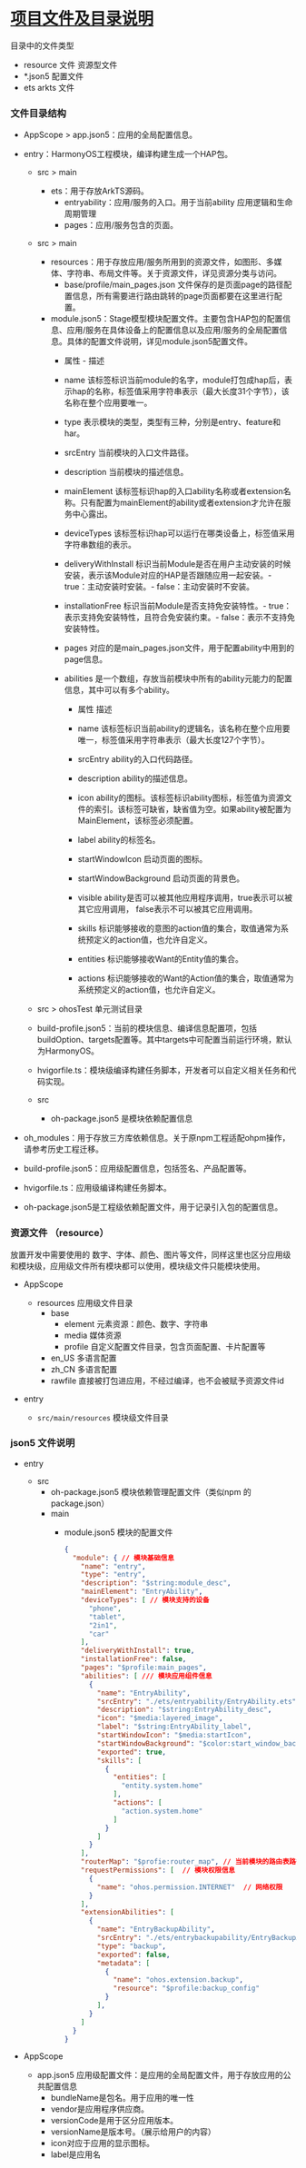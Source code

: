 # [项目文件及目录说明](https://developer.huawei.com/consumer/cn/training/course/slightMooc/C101667303102887820)

目录中的文件类型

- resource 文件 资源型文件
- *.json5 配置文件
- ets arkts 文件

### 文件目录结构

- AppScope > app.json5：应用的全局配置信息。
- entry：HarmonyOS工程模块，编译构建生成一个HAP包。
  + src > main 
    - ets：用于存放ArkTS源码。
      + entryability：应用/服务的入口。用于当前ability 应用逻辑和生命周期管理
      + pages：应用/服务包含的页面。
  + src > main 
    - resources：用于存放应用/服务所用到的资源文件，如图形、多媒体、字符串、布局文件等。关于资源文件，详见资源分类与访问。
        - base/profile/main_pages.json 文件保存的是页面page的路径配置信息，所有需要进行路由跳转的page页面都要在这里进行配置。
    - module.json5：Stage模型模块配置文件。主要包含HAP包的配置信息、应用/服务在具体设备上的配置信息以及应用/服务的全局配置信息。具体的配置文件说明，详见module.json5配置文件。
        - 属性 - 描述

        - name 该标签标识当前module的名字，module打包成hap后，表示hap的名称，标签值采用字符串表示（最大长度31个字节），该名称在整个应用要唯一。

        - type 表示模块的类型，类型有三种，分别是entry、feature和har。

        - srcEntry 当前模块的入口文件路径。

        - description 当前模块的描述信息。

        - mainElement 该标签标识hap的入口ability名称或者extension名称。只有配置为mainElement的ability或者extension才允许在服务中心露出。

        - deviceTypes 该标签标识hap可以运行在哪类设备上，标签值采用字符串数组的表示。

        - deliveryWithInstall 标识当前Module是否在用户主动安装的时候安装，表示该Module对应的HAP是否跟随应用一起安装。- true：主动安装时安装。- false：主动安装时不安装。

        - installationFree 标识当前Module是否支持免安装特性。- true：表示支持免安装特性，且符合免安装约束。- false：表示不支持免安装特性。

        - pages 对应的是main_pages.json文件，用于配置ability中用到的page信息。

        - abilities 是一个数组，存放当前模块中所有的ability元能力的配置信息，其中可以有多个ability。
            - 属性 描述
            - name 该标签标识当前ability的逻辑名，该名称在整个应用要唯一，标签值采用字符串表示（最大长度127个字节）。

            - srcEntry ability的入口代码路径。

            - description ability的描述信息。

            - icon ability的图标。该标签标识ability图标，标签值为资源文件的索引。该标签可缺省，缺省值为空。如果ability被配置为MainElement，该标签必须配置。

            - label ability的标签名。

            - startWindowIcon 启动页面的图标。

            - startWindowBackground 启动页面的背景色。

            - visible ability是否可以被其他应用程序调用，true表示可以被其它应用调用， false表示不可以被其它应用调用。

            - skills 标识能够接收的意图的action值的集合，取值通常为系统预定义的action值，也允许自定义。

            - entities 标识能够接收Want的Entity值的集合。

            - actions 标识能够接收的Want的Action值的集合，取值通常为系统预定义的action值，也允许自定义。

  + src > ohosTest 单元测试目录
  + build-profile.json5：当前的模块信息、编译信息配置项，包括buildOption、targets配置等。其中targets中可配置当前运行环境，默认为HarmonyOS。
  + hvigorfile.ts：模块级编译构建任务脚本，开发者可以自定义相关任务和代码实现。
  + src 
    - oh-package.json5 是模块依赖配置信息
- oh_modules：用于存放三方库依赖信息。关于原npm工程适配ohpm操作，请参考历史工程迁移。
- build-profile.json5：应用级配置信息，包括签名、产品配置等。

- hvigorfile.ts：应用级编译构建任务脚本。
- oh-package.json5是工程级依赖配置文件，用于记录引入包的配置信息。

### 资源文件 （resource）

放置开发中需要使用的 数字、字体、颜色、图片等文件，同样这里也区分应用级和模块级，应用级文件所有模块都可以使用，模块级文件只能模块使用。

- AppScope
  + resources 应用级文件目录
    - base
      - element  元素资源：颜色、数字、字符串
      - media 媒体资源
      - profile  自定义配置文件目录，包含页面配置、卡片配置等
    - en_US 多语言配置
    - zh_CN 多语言配置
    - rawfile 直接被打包进应用，不经过编译，也不会被赋予资源文件id

- entry
  + `src/main/resources` 模块级文件目录



### json5 文件说明

- entry
  + src
    - oh-package.json5 模块依赖管理配置文件（类似npm 的package.json）
    - main
      - module.json5 模块的配置文件

        ```json
        {
          "module": { // 模块基础信息
            "name": "entry",
            "type": "entry",
            "description": "$string:module_desc",
            "mainElement": "EntryAbility",
            "deviceTypes": [ // 模块支持的设备
              "phone",
              "tablet",
              "2in1",
              "car"
            ],
            "deliveryWithInstall": true,
            "installationFree": false,
            "pages": "$profile:main_pages",
            "abilities": [ /// 模块应用组件信息
              {
                "name": "EntryAbility",
                "srcEntry": "./ets/entryability/EntryAbility.ets",  // 当前模块入口的 UIability 代码路径
                "description": "$string:EntryAbility_desc",
                "icon": "$media:layered_image",
                "label": "$string:EntryAbility_label",
                "startWindowIcon": "$media:startIcon",
                "startWindowBackground": "$color:start_window_background",  /// 当前module中UIability 组件的配置信息
                "exported": true,
                "skills": [
                  {
                    "entities": [
                      "entity.system.home"
                    ],
                    "actions": [
                      "action.system.home"
                    ]
                  }
                ]
              }
            ],
            "routerMap": "$profie:router_map", // 当前模块的路由表路径
            "requestPermissions": [  // 模块权限信息
              {
                "name": "ohos.permission.INTERNET"  // 网络权限
              }
            ],
            "extensionAbilities": [
              {
                "name": "EntryBackupAbility",
                "srcEntry": "./ets/entrybackupability/EntryBackupAbility.ets",
                "type": "backup",
                "exported": false,
                "metadata": [
                  {
                    "name": "ohos.extension.backup",
                    "resource": "$profile:backup_config"
                  }
                ],
              }
            ]
          }
        }
        ```

- AppScope
  - app.json5 应用级配置文件：是应用的全局配置文件，用于存放应用的公共配置信息
    - bundleName是包名。用于应用的唯一性
    - vendor是应用程序供应商。
    - versionCode是用于区分应用版本。
    - versionName是版本号。（展示给用户的内容）
    - icon对应于应用的显示图标。
    - label是应用名